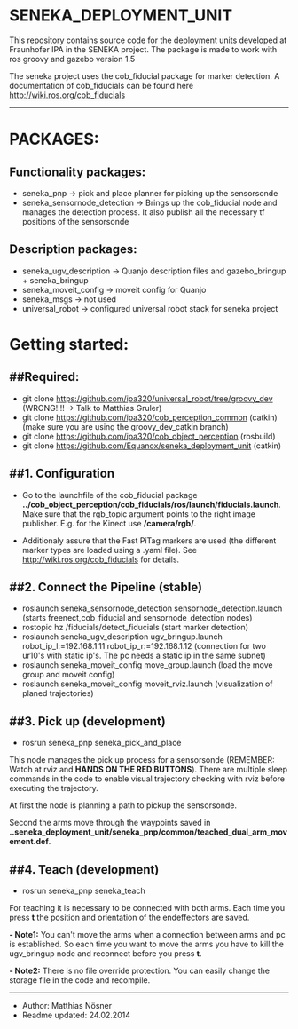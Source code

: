 SENEKA_DEPLOYMENT_UNIT
======================

This repository contains source code for the deployment units developed at Fraunhofer IPA in the SENEKA project.
The package is made to work with ros groovy and gazebo version 1.5

The seneka project uses the cob_fiducial package for marker detection. A documentation of cob_fiducials can be found here http://wiki.ros.org/cob_fiducials

----------------------------------------------------------------------

PACKAGES:
=========

Functionality packages:
-----------------------
* seneka_pnp -> pick and place planner for picking up the sensorsonde
* seneka_sensornode_detection -> Brings up the cob_fiducial node and manages the detection process. It also publish all the necessary tf positions of the sensorsonde
				
Description packages:
-----------------------
* seneka_ugv_description -> Quanjo description files and gazebo_bringup + seneka_bringup
* seneka_moveit_config -> moveit config for Quanjo
* seneka_msgs -> not used
* universal_robot -> configured universal robot stack for seneka project


Getting started:
=========

##Required:
---------
* git clone https://github.com/ipa320/universal_robot/tree/groovy_dev (WRONG!!!! -> Talk to Matthias Gruler) 
* git clone https://github.com/ipa320/cob_perception_common (catkin) (make sure you are using the groovy_dev_catkin branch) 
* git clone https://github.com/ipa320/cob_object_perception (rosbuild)
* git clone https://github.com/Equanox/seneka_deployment_unit (catkin)

##1. Configuration
---------------------------------------------------------------------
* Go to the launchfile of the cob_fiducial package **../cob_object_perception/cob_fiducials/ros/launch/fiducials.launch**.
Make sure that the rgb_topic argument points to the right image publisher.
E.g. for the Kinect use **/camera/rgb/**.

* Additionaly assure that the Fast PiTag markers are used (the different marker types are loaded using a .yaml file).
See http://wiki.ros.org/cob_fiducials for details.

##2. Connect the Pipeline (stable)
---------------------------------------------------------------------
* roslaunch seneka_sensornode_detection sensornode_detection.launch (starts freenect,cob_fiducial and sensornode_detection nodes)
* rostopic hz /fiducials/detect_fiducials (start marker detection)
* roslaunch seneka_ugv_description ugv_bringup.launch robot_ip_l:=192.168.1.11 robot_ip_r:=192.168.1.12 (connection for two ur10's with static ip's. The pc needs a static ip in the same subnet)
* roslaunch seneka_moveit_config move_group.launch (load the move group and moveit config)
* roslaunch seneka_moveit_config moveit_rviz.launch (visualization of planed trajectories)

##3. Pick up (development)
---------------------------------------------------------------------
* rosrun seneka_pnp seneka_pick_and_place

This node manages the pick up process for a sensorsonde (REMEMBER: Watch at rviz and **HANDS ON THE RED BUTTONS**).
There are multiple sleep commands in the code to enable visual trajectory checking with rviz before executing the trajectory.

At first the node is planning a path to pickup the sensorsonde. 

Second the arms move through the waypoints saved in **..seneka_deployment_unit/seneka_pnp/common/teached_dual_arm_movement.def**.

##4. Teach (development)
---------------------------------------------------------------------
* rosrun seneka_pnp seneka_teach

For teaching it is necessary to be connected with both arms. Each time you press **t** the position and orientation of the endeffectors are saved.

**- Note1:** You can't move the arms when a connection between arms and pc is established. So each time you want to move the arms you have to kill the 
ugv_bringup node and reconnect before you press **t**.

**- Note2:** There is no file override protection. You can easily change the storage file in the code and recompile.

---------------------------------------------------------------------
* Author: Matthias Nösner 
* Readme updated: 24.02.2014

